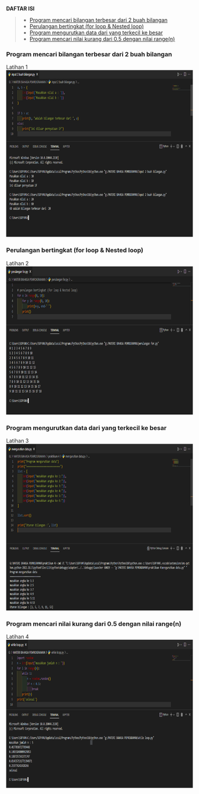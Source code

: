 **DAFTAR ISI**
> - [Program mencari bilangan terbesar dari 2 buah bilangan](#-Program-mencari-bilangan-terbesar-dari-2-buah-bilangan)
> - [Perulangan bertingkat (for loop & Nested loop)](#perulangan-bertingkat-for-loop--nested-loop)
> - [Program mengurutkan data dari yang terkecil ke besar](#program-mengurutkan-data-dari-yang-terkecil-ke-besar)
> - [Program mencari nilai kurang dari 0.5 dengan nilai range(n)](#program-mencari-nilai-kurang-dari-05-dengan-nilai-rangen)



### Program mencari bilangan terbesar dari 2 buah bilangan
Latihan 1
<img src="img/latihan1.PNG" alt="Flowchart" width="800" height="450">

### Perulangan bertingkat (for loop & Nested loop)
Latihan 2
<img src="img/latihan2.PNG" alt="Flowchart" width="800" height="400">

### Program mengurutkan data dari yang terkecil ke besar
Latihan 3
<img src="img/latihan3.PNG" alt="Flowchart" width="800" height="450">

### Program mencari nilai kurang dari 0.5 dengan nilai range(n)
Latihan 4
<img src="img/latihan4.PNG" alt="Flowchart" width="800" height="400">